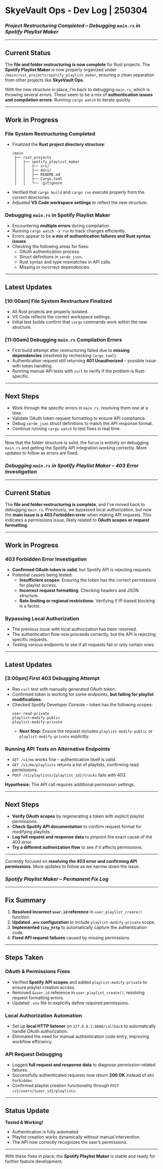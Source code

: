 # **SkyeVault Ops - Dev Log | 250304**  
### *Project Restructuring Completed – Debugging `main.rs` in Spotify Playlist Maker*  

---

## **Current Status**  
The **file and folder restructuring is now complete** for Rust projects. The **Spotify Playlist Maker** is now properly organized under `/main/rust_projects/spotify_playlist_maker`, ensuring a clean separation from other projects like **SkyeVault Ops**.  

With the new structure in place, I’m back to debugging `main.rs`, which is throwing several errors. These seem to be a mix of **authentication issues and compilation errors**. Running `cargo watch` to iterate quickly.  

---

## **Work in Progress**  

### **File System Restructuring Completed**  
- Finalized the **Rust project directory structure**:  
  ```
  /main  
   ├── rust_projects
   │   ├── spotify_playlist_maker  
   │   │   ├── src/  
   │   │   ├── docs/  
   │   │   ├── README.md  
   │   │   ├── Cargo.toml  
   │   │   └── .gitignore  
  
  ```  
- Verified that `cargo build` and `cargo run` execute properly from the correct directories.  
- Adjusted **VS Code workspace settings** to reflect the new structure.  

### **Debugging `main.rs` in Spotify Playlist Maker**  
- Encountering **multiple errors** during compilation.  
- Running `cargo watch -x run` to track changes efficiently.  
- Errors appear to be **a mix of authentication failures and Rust syntax issues**.  
- Checking the following areas for fixes:  
  - OAuth authentication process.  
  - Struct definitions in `serde_json`.  
  - Rust syntax and type mismatches in API calls.  
  - Missing or incorrect dependencies.  

---

## **Latest Updates**  

### **[10:00am] File System Restructure Finalized**  
- All Rust projects are properly isolated.  
- VS Code reflects the correct workspace settings.  
- Initial test builds confirm that `cargo` commands work within the new structure.  

### **[11:00am] Debugging `main.rs` Compilation Errors**  
- First build attempt after restructuring failed due to **missing dependencies** (resolved by rechecking `Cargo.toml`).  
- Authentication request still returning **401 Unauthorized** – possible issue with token handling.  
- Running manual API tests with `curl` to verify if the problem is Rust-specific.  

---

## **Next Steps**  
- Work through the specific errors in `main.rs`, resolving them one at a time.  
- Validate OAuth token request formatting to ensure API compliance.  
- Debug `serde_json` struct definitions to match the API response format.  
- Continue running `cargo watch` to test fixes in real time.  

---

Now that the folder structure is solid, the focus is entirely on debugging `main.rs` and getting the Spotify API integration working correctly. More updates to follow as errors are fixed.  

### *Debugging `main.rs` in Spotify Playlist Maker – 403 Error Investigation*  

---

## **Current Status**  
The **file and folder restructuring is complete**, and I’ve moved back to debugging `main.rs`. Previously, we bypassed local authorization, but now the **main issue is a 403 Forbidden error** when making API requests. This indicates a permissions issue, likely related to **OAuth scopes or request formatting**.  

---

## **Work in Progress**  

### **403 Forbidden Error Investigation**  
- **Confirmed OAuth token is valid**, but Spotify API is rejecting requests.  
- Potential causes being tested:  
  - **Insufficient scopes**: Ensuring the token has the correct permissions for playlist access.  
  - **Incorrect request formatting**: Checking headers and JSON structure.  
  - **Rate limiting or regional restrictions**: Verifying if IP-based blocking is a factor.  

### **Bypassing Local Authorization**  
- The previous issue with local authorization has been resolved.  
- The authentication flow now proceeds correctly, but the API is rejecting specific requests.  
- Testing various endpoints to see if all requests fail or only certain ones.  

---

## **Latest Updates**  

### **[3:00pm] First 403 Debugging Attempt**  
- Ran `curl` test with manually generated OAuth token.  
- Confirmed token is working for some endpoints, **but failing for playlist modifications.**  
- Checked Spotify Developer Console – token has the following scopes:  
  ```
  user-read-private
  playlist-modify-public
  playlist-modify-private
  ```
  - **Next Step:** Ensure the request includes `playlist-modify-public` or `playlist-modify-private` explicitly.  

### **Running API Tests on Alternative Endpoints**  
- `GET /v1/me` works fine – authentication itself is valid.  
- `GET /v1/me/playlists` returns a list of playlists, confirming read permissions.  
- `POST /v1/playlists/{playlist_id}/tracks` fails with 403.  

**Hypothesis:** The API call requires additional permission settings.  

---

## **Next Steps**  
- **Verify OAuth scopes** by regenerating a token with explicit playlist permissions.  
- **Check Spotify API documentation** to confirm request format for modifying playlists.  
- **Log full request and response data** to pinpoint the exact cause of the 403 error.  
- **Try a different authorization flow** to see if it affects permissions.  

---

Currently focused on **resolving the 403 error and confirming API permissions**. More updates to follow as we narrow down the issue.  


### *Spotify Playlist Maker – Permanent Fix Log*  

---

## **Fix Summary**  
1. **Resolved incorrect `user.id` reference** in `user_playlist_create()` function.  
2. **Updated `.env` configuration** to include `playlist-modify-private` scope.  
3. **Implemented `tiny_http`** to automatically capture the authentication code.  
4. **Fixed API request failures** caused by missing permissions.  

---

## **Steps Taken**  

### **OAuth & Permissions Fixes**  
- Verified **Spotify API scopes** and added `playlist-modify-private` to ensure playlist creation access.  
- Removed `&user.id` reference in `user_playlist_create()`, resolving request formatting errors.  
- Updated `.env` file to explicitly define required permissions.  

### **Local Authorization Automation**  
- Set up **local HTTP listener** on `127.0.0.1:8888/callback` to automatically handle OAuth authorization.  
- Eliminated the need for manual authentication code entry, improving workflow efficiency.  

### **API Request Debugging**  
- Logged **full request and response data** to diagnose permission-related failures.  
- Successfully authenticated requests now return **200 OK** instead of `403 Forbidden`.  
- Confirmed playlist creation functionality through `POST /v1/users/{user_id}/playlists`.  

---

## **Status Update**  
**Tested & Working!**  
- Authentication is fully automated.  
- Playlist creation works dynamically without manual intervention.  
- The API now correctly recognizes the user’s permissions.  

---

With these fixes in place, the **Spotify Playlist Maker** is stable and ready for further feature development.  

